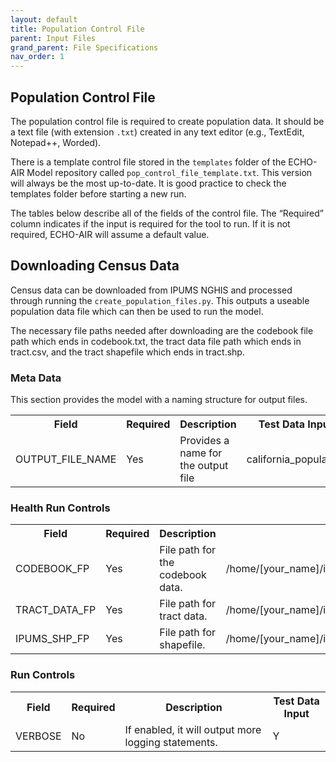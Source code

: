 ```yaml
---
layout: default
title: Population Control File
parent: Input Files
grand_parent: File Specifications
nav_order: 1
---
```


## Population Control File

The population control file is required to create population data. It should be a text file (with extension `.txt`) created in any text editor (e.g., TextEdit, Notepad++, Worded).

There is a template control file stored in the `templates` folder of the ECHO-AIR Model repository called `pop_control_file_template.txt`. This version will always be the most up-to-date. It is good practice to check the templates folder before starting a new run.

The tables below describe all of the fields of the control file. The “Required” column indicates if the input is required for the tool to run. If it is not required, ECHO-AIR will assume a default value.

## Downloading Census Data
Census data can be downloaded from IPUMS NGHIS and processed through running the `create_population_files.py`. This outputs a useable population data file which can then be used to run the model.

The necessary file paths needed after downloading are the codebook file path which ends in codebook.txt, the tract data file path which ends in tract.csv, and the tract shapefile which ends in tract.shp.

### Meta Data

This section provides the model with a naming structure for output files.


<table cellspacing="0" cellpadding="0">
  <tr>
    <th>Field</th><th>Required</th><th>Description</th><th>Test Data Input</th>
  </tr>
  <tr>
    <td> OUTPUT_FILE_NAME </td><td> Yes </td><td> Provides a name for the output file </td><td> california_population </td>
  </tr>
</table>

### Health Run Controls

<table cellspacing="0" cellpadding="0">
  <tr>
    <th>Field</th><th>Required</th><th>Description</th><th>Example Test Data Input</th>
  </tr>
  <tr>
    <td> CODEBOOK_FP</td><td> Yes </td><td> File path for the codebook data. </td><td> /home/[your_name]/inputs/[input_folder]/nhgis0005_ds173_2010_tract_codebook.txt </td>
  </tr>
  <tr>
    <td> TRACT_DATA_FP </td><td> Yes </td><td> File path for tract data. </td><td> /home/[your_name]/inputs/[input_folder]/nhgis0005_ds173_2010_tract.csv </td>
  </tr>
  <tr>
    <td> IPUMS_SHP_FP </td><td> Yes </td><td> File path for shapefile. </td><td> /home/[your_name]/inputs/[input_folder]/US_tract_2010.shp </td>
  </tr>
</table>

### Run Controls

<table cellspacing="0" cellpadding="0">
  <tr>
    <th>Field</th><th>Required</th><th>Description</th><th>Test Data Input</th>
  </tr>
    <td> VERBOSE </td><td> No </td><td> If enabled, it will output more logging statements. </td><td> Y </td>
  </tr>
</table>
